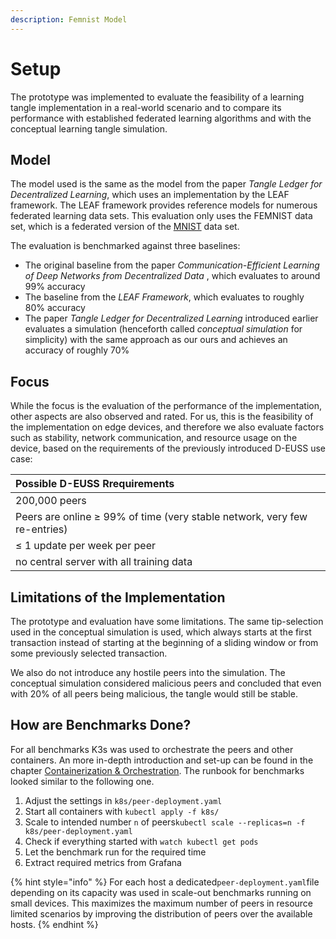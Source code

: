 ```yaml
---
description: Femnist Model
---
```


# Setup

The prototype was implemented to evaluate the feasibility of a learning tangle implementation in a real-world scenario and to compare its performance with established federated learning algorithms and with the conceptual learning tangle simulation.   


## Model

The model used is the same as the model from the paper _Tangle Ledger for Decentralized Learning_, which uses an implementation by the LEAF framework. The LEAF framework provides reference models for numerous federated learning data sets. This evaluation only uses the FEMNIST data set, which is a federated version of the [MNIST](http://yann.lecun.com/exdb/mnist/) data set. 

The evaluation is benchmarked against three baselines:

* The original baseline from the paper _Communication-Efficient Learning of Deep Networks from Decentralized Data_ , which evaluates to around 99% accuracy
* The baseline from the _LEAF Framework_, which evaluates to roughly 80% accuracy
* The paper _Tangle Ledger for Decentralized Learning_ introduced earlier evaluates a simulation \(henceforth called _conceptual simulation_ for simplicity\) with the same approach as our ours and achieves an accuracy of roughly 70%

## Focus

While the focus is the evaluation of the performance of the implementation, other aspects are also observed and rated. For us, this is the feasibility of the implementation on edge devices, and therefore we also evaluate factors such as stability, network communication, and resource usage on the device, based on the requirements of the previously introduced D-EUSS use case:

| Possible D-EUSS Rrequirements |
| :--- |
| 200,000 peers |
| Peers are online ≥ 99% of time \(very stable network, very few re-entries\) |
| ≤ 1 update per week per peer |
| no central server with all training data |

## Limitations of the Implementation

The prototype and evaluation have some limitations. The same tip-selection used in the conceptual simulation is used, which always starts at the first transaction instead of starting at the beginning of a sliding window or from some previously selected transaction. 

We also do not introduce any hostile peers into the simulation. The conceptual simulation considered malicious peers and concluded that even with 20% of all peers being malicious, the tangle would still be stable.

## How are Benchmarks Done?

For all benchmarks K3s was used to orchestrate the peers and other containers. An more in-depth introduction and set-up can be found in the chapter [Containerization & Orchestration](../tech-stack/containerization-orchestration.md). The runbook for benchmarks looked similar to the following one. 

1. Adjust the settings in `k8s/peer-deployment.yaml`
2. Start all containers with `kubectl apply -f k8s/`
3. Scale to intended number `n` of peers`kubectl scale --replicas=n -f k8s/peer-deployment.yaml`
4. Check if everything started with `watch kubectl get pods`
5. Let the benchmark run for the required time
6. Extract required metrics from Grafana

{% hint style="info" %}
For each host a dedicated`peer-deployment.yaml`file depending on its capacity was used in scale-out benchmarks running on small devices. This maximizes the maximum number of peers in resource limited scenarios by improving the distribution of peers over the available hosts. 
{% endhint %}



|  |
| :--- |


